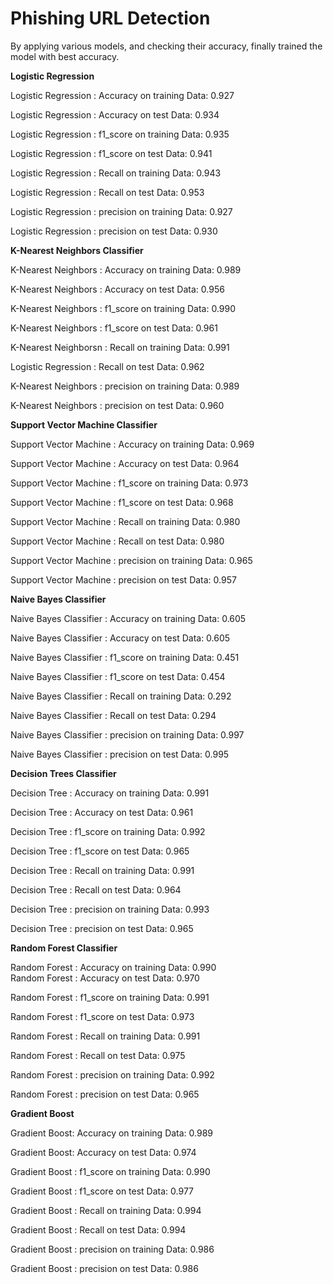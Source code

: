 # Phishing URL Detection 

By applying various models, and checking their accuracy, finally trained the model with best accuracy. 

**Logistic Regression** 

Logistic Regression : Accuracy on training Data: 0.927

Logistic Regression : Accuracy on test Data: 0.934

Logistic Regression : f1_score on training Data: 0.935

Logistic Regression : f1_score on test Data: 0.941

Logistic Regression : Recall on training Data: 0.943

Logistic Regression : Recall on test Data: 0.953

Logistic Regression : precision on training Data: 0.927

Logistic Regression : precision on test Data: 0.930

**K-Nearest Neighbors Classifier**

K-Nearest Neighbors : Accuracy on training Data: 0.989

K-Nearest Neighbors : Accuracy on test Data: 0.956

K-Nearest Neighbors : f1_score on training Data: 0.990

K-Nearest Neighbors : f1_score on test Data: 0.961

K-Nearest Neighborsn : Recall on training Data: 0.991

Logistic Regression : Recall on test Data: 0.962

K-Nearest Neighbors : precision on training Data: 0.989

K-Nearest Neighbors : precision on test Data: 0.960

**Support Vector Machine Classifier**

Support Vector Machine : Accuracy on training Data: 0.969

Support Vector Machine : Accuracy on test Data: 0.964

Support Vector Machine : f1_score on training Data: 0.973

Support Vector Machine : f1_score on test Data: 0.968

Support Vector Machine : Recall on training Data: 0.980

Support Vector Machine : Recall on test Data: 0.980

Support Vector Machine : precision on training Data: 0.965

Support Vector Machine : precision on test Data: 0.957

**Naive Bayes Classifier**

Naive Bayes Classifier : Accuracy on training Data: 0.605

Naive Bayes Classifier : Accuracy on test Data: 0.605

Naive Bayes Classifier : f1_score on training Data: 0.451

Naive Bayes Classifier : f1_score on test Data: 0.454

Naive Bayes Classifier : Recall on training Data: 0.292

Naive Bayes Classifier : Recall on test Data: 0.294

Naive Bayes Classifier : precision on training Data: 0.997

Naive Bayes Classifier : precision on test Data: 0.995

**Decision Trees Classifier**

Decision Tree : Accuracy on training Data: 0.991

Decision Tree : Accuracy on test Data: 0.961

Decision Tree : f1_score on training Data: 0.992

Decision Tree : f1_score on test Data: 0.965

Decision Tree : Recall on training Data: 0.991

Decision Tree : Recall on test Data: 0.964

Decision Tree : precision on training Data: 0.993

Decision Tree : precision on test Data: 0.965

**Random Forest Classifier**

Random Forest : Accuracy on training Data: 0.990
\
Random Forest : Accuracy on test Data: 0.970

Random Forest : f1_score on training Data: 0.991

Random Forest : f1_score on test Data: 0.973

Random Forest : Recall on training Data: 0.991

Random Forest : Recall on test Data: 0.975

Random Forest : precision on training Data: 0.992

Random Forest : precision on test Data: 0.965

**Gradient Boost**

Gradient Boost: Accuracy on training Data: 0.989

Gradient Boost: Accuracy on test Data: 0.974

Gradient Boost : f1_score on training Data: 0.990

Gradient Boost : f1_score on test Data: 0.977

Gradient Boost : Recall on training Data: 0.994

Gradient Boost : Recall on test Data: 0.994

Gradient Boost : precision on training Data: 0.986

Gradient Boost : precision on test Data: 0.986
